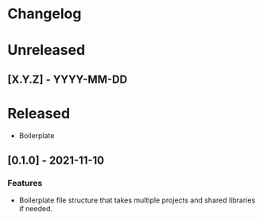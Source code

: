 # Changelog

# Unreleased

## [X.Y.Z] - YYYY-MM-DD

# Released

- Boilerplate

## [0.1.0] - 2021-11-10

### Features

- Boilerplate file structure that takes multiple projects and shared libraries if needed.
